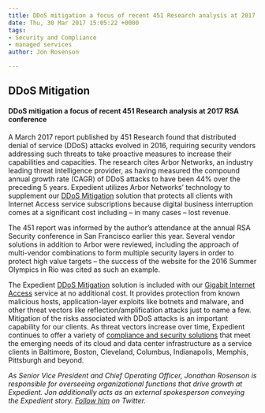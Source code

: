 ```yaml
---
title: DDoS mitigation a focus of recent 451 Research analysis at 2017 RSA conference
date: Thu, 30 Mar 2017 15:05:22 +0000
tags:
- Security and Compliance
- managed services
author: Jon Rosenson

---
```

## DDoS Mitigation

#### DDoS mitigation a focus of recent 451 Research analysis at 2017 RSA conference 

A March 2017 report published by 451 Research found that distributed denial of service (DDoS) attacks evolved in 2016, requiring security vendors addressing such threats to take proactive measures to increase their capabilities and capacities. The research cites Arbor Networks, an industry leading threat intelligence provider, as having measured the compound annual growth rate (CAGR) of DDoS attacks to have been 44% over the preceding 5 years. Expedient utilizes Arbor Networks’ technology to supplement our [DDoS Mitigation](https://www.expedient.com/services/managed-services/compliance-security/distributed-denial-of-service-ddos-mitigation/) solution that protects all clients with Internet Access service subscriptions because digital business interruption comes at a significant cost including – in many cases – lost revenue. 

The 451 report was informed by the author’s attendance at the annual RSA Security conference in San Francisco earlier this year. Several vendor solutions in addition to Arbor were reviewed, including the approach of multi-vendor combinations to form multiple security layers in order to protect high value targets – the success of the website for the 2016 Summer Olympics in Rio was cited as such an example. 

The Expedient [DDoS Mitigation](https://www.expedient.com/services/managed-services/compliance-security/distributed-denial-of-service-ddos-mitigation/) solution is included with our [Gigabit Internet Access](https://www.expedient.com/services/infrastructure-as-a-service/connectivity/gigabit-internet-access-service/) service at no additional cost. It provides protection from known malicious hosts, application-layer exploits like botnets and malware, and other threat vectors like reflection/amplification attacks just to name a few. Mitigation of the risks associated with DDoS attacks is an important capability for our clients. As threat vectors increase over time, Expedient continues to offer a variety of [compliance and security solutions](https://www.expedient.com/services/managed-services/compliance-security/distributed-denial-of-service-ddos-mitigation/) that meet the emerging needs of its cloud and data center infrastructure as a service clients in Baltimore, Boston, Cleveland, Columbus, Indianapolis, Memphis, Pittsburgh and beyond.

_As Senior Vice President and Chief Operating Officer, Jonathan Rosenson is responsible for overseeing organizational functions that drive growth at Expedient. Jon additionally acts as an external spokesperson conveying the Expedient story._ [_Follow him_](https://twitter.com/rosenson) _on Twitter._